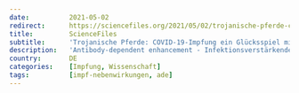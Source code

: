 ```yaml
---
date:          2021-05-02
redirect:      https://sciencefiles.org/2021/05/02/trojanische-pferde-covid-19-impfung-ein-glucksspiel-mit-der-gesundheit-es-gibt-gute-grunde-das-anzunehmen/
title:         ScienceFiles
subtitle:      'Trojanische Pferde: COVID-19-Impfung ein Glücksspiel mit der Gesundheit? Es gibt gute Gründe, das anzunehmen'
description:   'Antibody-dependent enhancement - Infektionsverstärkende Antikörper - ADE. Haben Sie im Zusammenhang mit den so furchtbar wirksamen Impfstoffen gegen SARS-CoV-2 schon einmal etwas davon gehört? Nein? Das sollten Sie aber, denn ADE ist ein erhebliches Risiko, das durch Impfung eingegangen, bewusst eingegangen wird, bewusst deshalb, weil denjenigen, die Impfstoffe entwickeln, das Risiko, das ADE darstellt, bekannt…'
country:       DE
categories:    [Impfung, Wissenschaft]
tags:          [impf-nebenwirkungen, ade]
---
```

